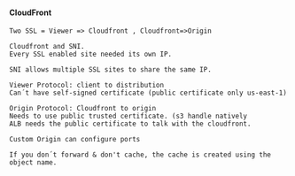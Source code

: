 #### CloudFront

    Two SSL = Viewer => Cloudfront , Cloudfront=>Origin

    Cloudfront and SNI.
    Every SSL enabled site needed its own IP.
    
    SNI allows multiple SSL sites to share the same IP.

    Viewer Protocol: client to distribution
    Can´t have self-signed certificate (public certificate only us-east-1)
    
    Origin Protocol: Cloudfront to origin
    Needs to use public trusted certificate. (s3 handle natively
    ALB needs the public certificate to talk with the cloudfront.

    Custom Origin can configure ports
    
    If you don´t forward & don't cache, the cache is created using the object name.

